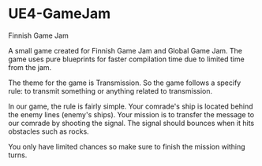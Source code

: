 # UE4-GameJam
Finnish Game Jam


A small game created for Finnish Game Jam and Global Game Jam. The game uses pure blueprints for faster compilation time due to limited time from the jam.

The theme for the game is Transmission. So the game follows a specify rule: to transmit something or anything related to transmission.

In our game, the rule is fairly simple. Your comrade's ship is located behind the enemy lines (enemy's ships). Your mission is to transfer the message
to our comrade by shooting the signal. The signal should bounces when it hits obstacles such as rocks. 

You only have limited chances so make sure to finish the mission withing turns.
